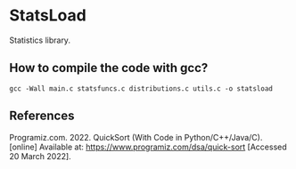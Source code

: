 # StatsLoad

Statistics library. 

## How to compile the code with gcc?

```shell
gcc -Wall main.c statsfuncs.c distributions.c utils.c -o statsload
```

## References

Programiz.com. 2022. QuickSort (With Code in Python/C++/Java/C). [online] Available at: <https://www.programiz.com/dsa/quick-sort> [Accessed 20 March 2022].

